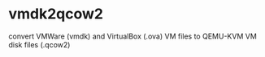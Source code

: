 # vmdk2qcow2
convert VMWare (vmdk) and VirtualBox (.ova) VM files to QEMU-KVM VM disk files (.qcow2)
